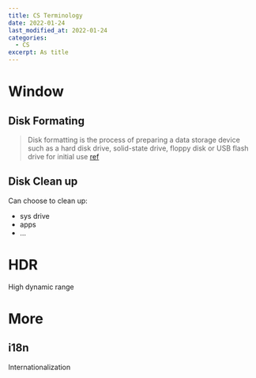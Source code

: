 ```yaml
---
title: CS Terminology
date: 2022-01-24
last_modified_at: 2022-01-24
categories:
  - CS
excerpt: As title
---
```


# Window 

## Disk Formating

> Disk formatting is the process of preparing a data storage device such as a hard disk drive, solid-state drive, floppy disk or USB flash drive for initial use [ref](https://en.wikipedia.org/wiki/Disk_formatting)

## Disk Clean up

Can choose to clean up:
- sys drive
- apps
- ...

# HDR

High dynamic range

# More

## i18n

Internationalization 

